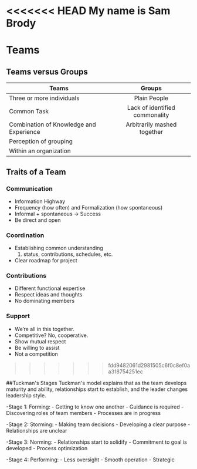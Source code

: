 <<<<<<< HEAD
My name is Sam Brody
=======
# Teams #

## Teams versus Groups ##

| Teams                                 |Groups         |
| -------------                         |:-------------:|
|Three or more individuals              | Plain People|
|Common Task                            | Lack of identified commonality|
|Combination of Knowledge and Experience| Arbitrarily mashed together|
|Perception of grouping                 ||
|Within an organization                 ||

## Traits of a Team ##

### Communication ###
* Information Highway
* Frequency (how often) and Formalization (how spontaneous)
* Informal + spontaneous -> Success
* Be direct and open

### Coordination ###
* Establishing common understanding 
	1. status, contributions, schedules, etc.
* Clear roadmap for project 

### Contributions ###
* Different functional expertise 
* Respect ideas and thoughts 
* No dominating members 

### Support ###
* We’re all in this together.
* Competitive? No, cooperative.
* Show mutual respect
* Be willing to assist
* Not a competition
>>>>>>> fdd9482061d2981505c6f0c8ef0aa318754251ec

##Tuckman's Stages
Tuckman's model explains that as the team develops maturity and ability,
relationships start to establish, and the leader changes leadership style. 

-Stage 1: Forming:
	- Getting to know one another
	- Guidance is required 
	- Discovering roles of team members
	- Processes are in progress

-Stage 2: Storming:
	- Making team decisions 
	- Developing a clear purpose
	- Relationships are unclear

-Stage 3: Norming:
	- Relationships start to solidify
	- Commitment to goal is developed 
	- Process optimization

-Stage 4: Performing:
	- Less oversight 
	- Smooth operation
	- Strategic